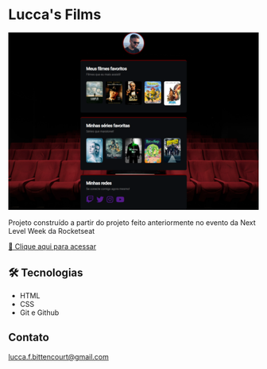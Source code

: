 # Lucca's Films

![preview](./.github/preview.png)

Projeto construído a partir do projeto feito anteriormente no evento da Next Level Week da Rocketseat

[🔗 Clique aqui para acessar]()

## 🛠 Tecnologias

- HTML
- CSS
- Git e Github 

## Contato 

lucca.f.bittencourt@gmail.com